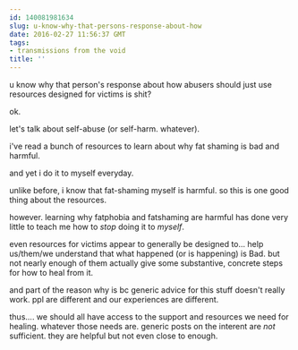 ```yaml
---
id: 140081981634
slug: u-know-why-that-persons-response-about-how
date: 2016-02-27 11:56:37 GMT
tags:
- transmissions from the void
title: ''
---
```


u know why that person's response about how abusers should just use resources designed for victims is shit?

ok.

let's talk about self-abuse (or self-harm. whatever).

i've read a bunch of resources to learn about why fat shaming is bad and harmful.

and yet i do it to myself everyday.

unlike before, i know that fat-shaming myself is harmful. so this is one good thing about the resources. 

however. learning why fatphobia and fatshaming are harmful has done very little to teach me how to *stop* doing it to *myself*. 

even resources for victims appear to generally be designed to... help us/them/we understand that what happened (or is happening) is Bad. but not nearly enough of them actually give some substantive, concrete steps for how to heal from it.

and part of the reason why is bc generic advice for this stuff doesn't really work. ppl are different and our experiences are different.

thus.... we should all have access to the support and resources we need for healing. whatever those needs are. generic posts on the interent are *not* sufficient. they are helpful but not even close to enough.